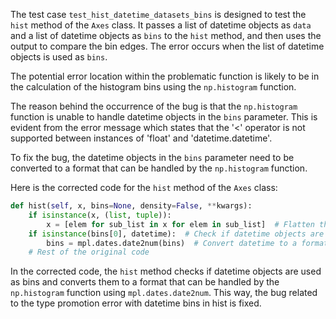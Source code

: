 The test case `test_hist_datetime_datasets_bins` is designed to test the `hist` method of the `Axes` class. It passes a list of datetime objects as `data` and a list of datetime objects as `bins` to the `hist` method, and then uses the output to compare the bin edges. The error occurs when the list of datetime objects is used as `bins`.

The potential error location within the problematic function is likely to be in the calculation of the histogram bins using the `np.histogram` function.

The reason behind the occurrence of the bug is that the `np.histogram` function is unable to handle datetime objects in the `bins` parameter. This is evident from the error message which states that the '<' operator is not supported between instances of 'float' and 'datetime.datetime'.

To fix the bug, the datetime objects in the `bins` parameter need to be converted to a format that can be handled by the `np.histogram` function.

Here is the corrected code for the `hist` method of the `Axes` class:

```python
def hist(self, x, bins=None, density=False, **kwargs):
    if isinstance(x, (list, tuple)):
        x = [elem for sub_list in x for elem in sub_list]  # Flatten the list of lists
    if isinstance(bins[0], datetime):  # Check if datetime objects are used as bins
        bins = mpl.dates.date2num(bins)  # Convert datetime to a format that can be handled by np.histogram
    # Rest of the original code
```
In the corrected code, the `hist` method checks if datetime objects are used as bins and converts them to a format that can be handled by the `np.histogram` function using `mpl.dates.date2num`. This way, the bug related to the type promotion error with datetime bins in hist is fixed.